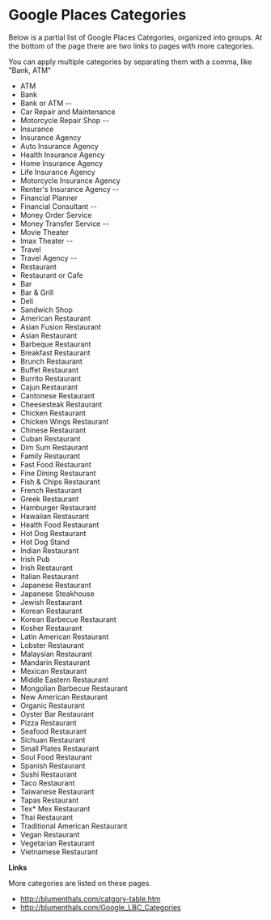 Google Places Categories 
=================

Below is a partial list of Google Places Categories, organized into groups.  At the bottom of the page there are two links to pages with more categories.

You can apply multiple categories by separating them with a comma, like "Bank, ATM"

* ATM
* Bank
* Bank or ATM
--
* Car Repair and Maintenance
* Motorcycle Repair Shop
--
* Insurance 
* Insurance Agency
* Auto Insurance Agency
* Health Insurance Agency
* Home Insurance Agency
* Life Insurance Agency
* Motorcycle Insurance Agency
* Renter's Insurance Agency
--
* Financial Planner
* Financial Consultant
--
* Money Order Service
* Money Transfer Service
--
* Movie Theater
* Imax Theater
--
* Travel 
* Travel Agency
--
* Restaurant
* Restaurant or Cafe
* Bar
* Bar & Grill
* Deli 
* Sandwich Shop
* American Restaurant
* Asian Fusion Restaurant
* Asian Restaurant
* Barbeque Restaurant
* Breakfast Restaurant
* Brunch Restaurant
* Buffet Restaurant
* Burrito Restaurant
* Cajun Restaurant
* Cantonese Restaurant
* Cheesesteak Restaurant
* Chicken Restaurant
* Chicken Wings Restaurant
* Chinese Restaurant
* Cuban Restaurant
* Dim Sum Restaurant
* Family Restaurant
* Fast Food Restaurant
* Fine Dining Restaurant
* Fish & Chips Restaurant
* French Restaurant
* Greek Restaurant
* Hamburger Restaurant
* Hawaiian Restaurant
* Health Food Restaurant
* Hot Dog Restaurant
* Hot Dog Stand
* Indian Restaurant
* Irish Pub
* Irish Restaurant
* Italian Restaurant
* Japanese Restaurant
* Japanese Steakhouse
* Jewish Restaurant
* Korean Restaurant
* Korean Barbecue Restaurant
* Kosher Restaurant
* Latin American Restaurant
* Lobster Restaurant
* Malaysian Restaurant
* Mandarin Restaurant
* Mexican Restaurant
* Middle Eastern Restaurant
* Mongolian Barbecue Restaurant
* New American Restaurant
* Organic Restaurant
* Oyster Bar Restaurant
* Pizza Restaurant
* Seafood Restaurant
* Sichuan Restaurant
* Small Plates Restaurant
* Soul Food Restaurant
* Spanish Restaurant
* Sushi Restaurant
* Taco Restaurant
* Taiwanese Restaurant
* Tapas Restaurant
* Tex* Mex Restaurant
* Thai Restaurant
* Traditional American Restaurant
* Vegan Restaurant
* Vegetarian Restaurant
* Vietnamese Restaurant

**Links**

More categories are listed on these pages.

* http://blumenthals.com/catgory-table.htm
* http://blumenthals.com/Google_LBC_Categories